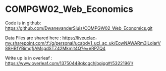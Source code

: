 # COMPGW02_Web_Economics


Code is in github: https://github.com/DwanevanderSluis/COMPGW02_Web_Economics.git

Data Files are shared here : https://liveuclac-my.sharepoint.com/:f:/g/personal/ucabdv1_ucl_ac_uk/EowNAWARm3lLolarV88HBfYBimgfjAMsgdSTZ42Mkmit4Q?e=eRPZQ4

Write up is in overleaf : https://www.overleaf.com/13750448qkcgchjbgjqg#/53221961/
